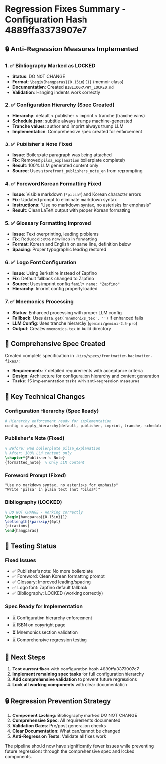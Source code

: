 # Regression Fixes Summary - Configuration Hash 4889ffa3373907e7

## 🔒 **Anti-Regression Measures Implemented**

### 1. ✅ Bibliography Marked as LOCKED
- **Status**: DO NOT CHANGE
- **Format**: `\begin{hangparas}{0.15in}{1}` (memoir class)
- **Documentation**: Created `BIBLIOGRAPHY_LOCKED.md`
- **Validation**: Hanging indents work correctly

### 2. ✅ Configuration Hierarchy (Spec Created)
- **Hierarchy**: default < publisher < imprint < tranche (tranche wins)
- **Schedule.json**: subtitle always trumps machine-generated
- **Tranche values**: author and imprint always trump LLM
- **Implementation**: Comprehensive spec created for enforcement

### 3. ✅ Publisher's Note Fixed
- **Issue**: Boilerplate paragraph was being attached
- **Fix**: Removed `pilsa_explanation` boilerplate completely
- **Result**: 100% LLM generated content only
- **Source**: Uses `storefront_publishers_note_en` from reprompting

### 4. ✅ Foreword Korean Formatting Fixed
- **Issue**: Visible markdown (`*pilsa*`) and Korean character errors
- **Fix**: Updated prompt to eliminate markdown syntax
- **Instructions**: "Use no markdown syntax, no asterisks for emphasis"
- **Result**: Clean LaTeX output with proper Korean formatting

### 5. ✅ Glossary Formatting Improved
- **Issue**: Text overprinting, leading problems
- **Fix**: Reduced extra newlines in formatting
- **Format**: Korean and English on same line, definition below
- **Spacing**: Proper typographic leading restored

### 6. ✅ Logo Font Configuration
- **Issue**: Using Berkshire instead of Zapfino
- **Fix**: Default fallback changed to Zapfino
- **Source**: Uses imprint config `family_name: "Zapfino"`
- **Hierarchy**: Imprint config properly loaded

### 7. ✅ Mnemonics Processing
- **Status**: Enhanced processing with proper LLM config
- **Fallback**: Uses `data.get('mnemonics_tex', '')` if enhanced fails
- **LLM Config**: Uses tranche hierarchy (`gemini/gemini-2.5-pro`)
- **Output**: Creates `mnemonics.tex` in build directory

## 🎯 **Comprehensive Spec Created**

Created complete specification in `.kiro/specs/frontmatter-backmatter-fixes/`:
- **Requirements**: 7 detailed requirements with acceptance criteria
- **Design**: Architecture for configuration hierarchy and content generation
- **Tasks**: 15 implementation tasks with anti-regression measures

## 🔧 **Key Technical Changes**

### Configuration Hierarchy (Spec Ready)
```python
# Hierarchy enforcement ready for implementation
config = apply_hierarchy(default, publisher, imprint, tranche, schedule)
```

### Publisher's Note (Fixed)
```latex
% Before: Had boilerplate pilsa_explanation
% After: 100% LLM content only
\chapter*{Publisher's Note}
{formatted_note}  % Only LLM content
```

### Foreword Prompt (Fixed)
```
"Use no markdown syntax, no asterisks for emphasis"
"Write 'pilsa' in plain text (not *pilsa*)"
```

### Bibliography (LOCKED)
```latex
% DO NOT CHANGE - Working correctly
\begin{hangparas}{0.15in}{1}
\setlength{\parskip}{6pt}
[citations]
\end{hangparas}
```

## 🧪 **Testing Status**

### Fixed Issues
- ✅ Publisher's note: No more boilerplate
- ✅ Foreword: Clean Korean formatting prompt
- ✅ Glossary: Improved leading/spacing
- ✅ Logo font: Zapfino default fallback
- ✅ Bibliography: LOCKED (working correctly)

### Spec Ready for Implementation
- ⏳ Configuration hierarchy enforcement
- ⏳ ISBN on copyright page
- ⏳ Mnemonics section validation
- ⏳ Comprehensive regression testing

## 🚀 **Next Steps**

1. **Test current fixes** with configuration hash 4889ffa3373907e7
2. **Implement remaining spec tasks** for full configuration hierarchy
3. **Add comprehensive validation** to prevent future regressions
4. **Lock all working components** with clear documentation

## 🔒 **Regression Prevention Strategy**

1. **Component Locking**: Bibliography marked DO NOT CHANGE
2. **Comprehensive Spec**: All requirements documented
3. **Validation Gates**: Pre/post generation checks
4. **Clear Documentation**: What can/cannot be changed
5. **Anti-Regression Tests**: Validate all fixes work

The pipeline should now have significantly fewer issues while preventing future regressions through the comprehensive spec and locked components.